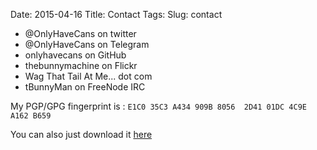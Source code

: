 Date: 2015-04-16
Title: Contact
Tags:
Slug: contact

- @OnlyHaveCans on twitter
- @OnlyHaveCans on Telegram
- onlyhavecans on GitHub
- thebunnymachine on Flickr
- Wag That Tail At Me... dot com
- tBunnyMan on FreeNode IRC

My PGP/GPG fingerprint is : `E1C0 35C3 A434 909B 8056  2D41 01DC 4C9E A162 B659`

You can also just download it [here](/publickey.asc)
